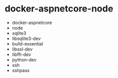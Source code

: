 # docker-aspnetcore-node
+ docker-aspnetcore
+ node
+ sqlite3
+ libsqlite3-dev
+ build-essential
+ libssl-dev
+ libffi-dev
+ python-dev
+ ssh
+ sshpass
